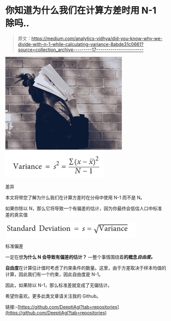 # 你知道为什么我们在计算方差时用 N-1 除吗..

> 原文：<https://medium.com/analytics-vidhya/did-you-know-why-we-divide-with-n-1-while-calculating-variance-8abde31c0661?source=collection_archive---------17----------------------->

![](img/ec25219e29383207a5e85b866dac15a9.png)![](img/69e5378da28a5cf06dce2ca7e13be07e.png)

差异

本文将带您了解为什么我们在计算方差时在分母中使用 N-1 而不是 N。

如果你除以 N，那么它将导致一个有偏差的估计，因为你最终会低估人口中标准差的真实值

![](img/738884f3960251cd1993c0061ee39321.png)

标准偏差

一定在想**为什么 N 会导致有偏差的估计？** —整个事情围绕着**的概念*自由度。***

**自由度**在计算估计值时考虑了约束条件的数量。这里，由于方差取决于样本均值的计算，因此我们有一个约束，因此自由度是 N-1。

因此，如果除以 N-1，那么标准差就变成了无偏估计。

希望你喜欢。更多此类文章请关注我的 Github。

链接:-[https://github.com/DeeptiAgl?tab=repositories](https://github.com/DeeptiAgl?tab=repositories)